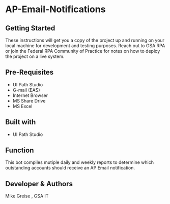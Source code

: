 # AP-Email-Notifications

## Getting Started 

These instructions will get you a copy of the project up and running on your local machine for development and testing purposes. Reach out to GSA RPA or join the Federal RPA Community of Practice for notes on how to deploy the project on a live system.

## Pre-Requisites
* UI Path Studio
* G-mail (EAS)
* Internet Browser 
* MS Share Drive 
* MS Excel 

## Built with 
* UI Path Studio 

## Function 
This bot compiles mutiple daily and weekly reports to determine which outstanding accounts should receive an AP Email notification.

## Developer & Authors
Mike Greise 
, GSA IT
